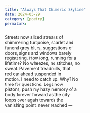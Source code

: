 ```yaml
---
title: "Always That Chimeric Skyline"
date: 2024-05-29
category: [poetry]
permalink:
---
```


Streets now sliced streaks of   
shimmering turquoise, scarlet and   
funeral grey blurs, suggestions of   
doors, signs and windows barely   
registering. How long, running for a   
lifetime? No wheezes, no stitches, no   
sweat. Pavement treadmills, that   
red car ahead suspended in   
motion. I need to catch up. Why? No   
time for questions. Legs now   
pistons, push my hazy memory of a   
body forever forward as the city   
loops over again towards the   
vanishing point, never reached —
